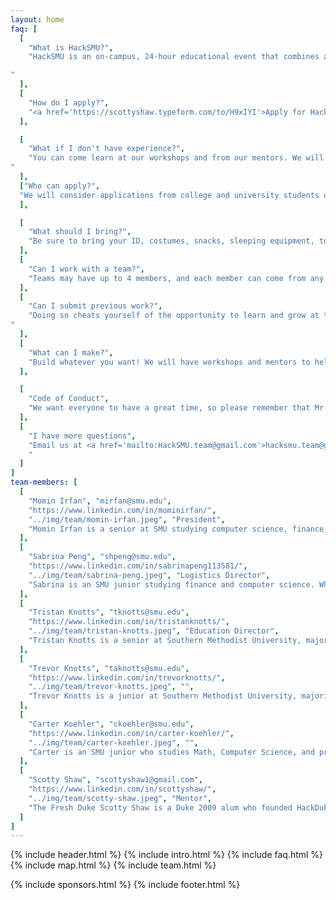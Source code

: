```yaml
---
layout: home
faq: [
  [
    "What is HackSMU?",
    "HackSMU is an on-campus, 24-hour educational event that combines a tech conference, a career fair, and a start-up competition. Come learn new skills, meet corporate recruiters, create amazing projects, and have fun at HackSMU!

"
  ],
  [
    "How do I apply?",
    "<a href='https://scottyshaw.typeform.com/to/H9xIYI'>Apply for HackSMU here!</a> Anyone with a valid SMU ID may apply at the door, but we encourage you to do so as soon as possible. We will email updates and acceptance letters, so be sure to mark <a href='mailto:HackSMU.team@gmail.com'>hacksmu.team@gmail.com</a> as an accepted sender."
  ],

  [
    "What if I don't have experience?",
    "You can come learn at our workshops and from our mentors. We will also award prizes for non-tech categories such as humor, aesthetics, creativity, and more.
"
  ],
  ["Who can apply?",
  "We will consider applications from college and university students of all majors and skills, as well as recent graduates and select high school students."
  ],

  [
    "What should I bring?",
    "Be sure to bring your ID, costumes, snacks, sleeping equipment, toiletries, glow-in-the-dark fidget spinners, laptop, hardware, and whatever else you want to help make HackSMU fun."
  ],
  [
    "Can I work with a team?",
    "Teams may have up to 4 members, and each member can come from any major, skill level, school, etc. If you are unable to find teammates before HackSMU, we’ll help you when the event starts."
  ],
  [
    "Can I submit previous work?",
    "Doing so cheats yourself of the opportunity to learn and grow at this educational event. Please respect yourself and those around you by presenting only what you create during HackSMU.
"
  ],
  [
    "What can I make?",
    "Build whatever you want! We will have workshops and mentors to help you build and present websites, mobile apps, VR games, sign-language translating gloves, and more!"
  ],

  [
    "Code of Conduct",
    "We want everyone to have a great time, so please remember that Mr. Rogers wants each of us to strive to accept others exactly the way they are, right here and now."
  ],
  [
    "I have more questions",
    "Email us at <a href='mailto:HackSMU.team@gmail.com'>hacksmu.team@gmail.com</a>, and we will reply as soon as we can! Be sure to mark <a href='mailto:HackSMU.team@gmail.com'>hacksmu.team@gmail.com</a> as an accepted sender.
    "
  ]
]
team-members: [
  [
    "Momin Irfan", "mirfan@smu.edu", 
    "https://www.linkedin.com/in/mominirfan/", 
    "../img/team/momin-irfan.jpeg", "President", 
    "Momin Irfan is a senior at SMU studying computer science, finance, and mathematics."
  ],
  [
    "Sabrina Peng", "shpeng@smu.edu", 
    "https://www.linkedin.com/in/sabrinapeng113581/", 
    "../img/team/sabrina-peng.jpeg", "Logistics Director", 
    "Sabrina is an SMU junior studying finance and computer science. When she's not coding, you can find her analyzing figure skating scores, watching Friends, or posting on her foodstagram."
  ],
  [
    "Tristan Knotts", "tknotts@smu.edu", 
    "https://www.linkedin.com/in/tristanknotts/", 
    "../img/team/tristan-knotts.jpeg", "Education Director", 
    "Tristan Knotts is a senior at Southern Methodist University, majoring in computer science with a minor in mathematics."
  ],
  [
    "Trevor Knotts", "taknotts@smu.edu", 
    "https://www.linkedin.com/in/trevorknotts/", 
    "../img/team/trevor-knotts.jpeg", "", 
    "Trevor Knotts is a junior at Southern Methodist University, majoring in computer science with minors in mathematics and statistics."
  ],
  [
    "Carter Koehler", "ckoehler@smu.edu", 
    "https://www.linkedin.com/in/carter-koehler/", 
    "../img/team/carter-koehler.jpeg", "", 
    "Carter is an SMU junior who studies Math, Computer Science, and pretty much anything else he can get his hands on. He spends most of his free time reading, going for runs, and beating his friends at Super Smash Bros."
  ],
  [
    "Scotty Shaw", "scottyshaw1@gmail.com", 
    "https://www.linkedin.com/in/scottyshaw/", 
    "../img/team/scotty-shaw.jpeg", "Mentor", 
    "The Fresh Duke Scotty Shaw is a Duke 2009 alum who founded HackDuke and creates and mentors hackathons for universities throughout Texas and Oklahoma. He can play all positions in basketball, but is most dangerous at point guard and shooting guard."
  ]
]
---
```

{% include header.html %}
{% include intro.html %}
{% include faq.html %}
{% include map.html %}
{% include team.html %}
<!-- {% include mentors.html %} -->
{% include sponsors.html %}
{% include footer.html %}
